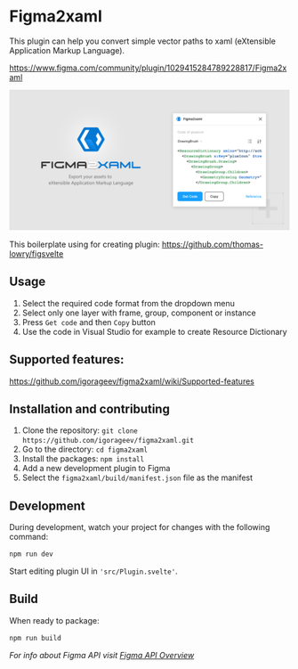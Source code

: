 # Figma2xaml

This plugin can help you convert simple vector paths to xaml (eXtensible Application Markup Language).

https://www.figma.com/community/plugin/1029415284789228817/Figma2xaml

![image](promo/banner-figma2xaml.png)

This boilerplate using for creating plugin:
https://github.com/thomas-lowry/figsvelte

## Usage

1. Select the required code format from the dropdown menu
2. Select only one layer with frame, group, component or instance
3. Press `Get code`  and then `Copy` button
4. Use the code in Visual Studio for example to create Resource Dictionary

## Supported features:

https://github.com/igorageev/figma2xaml/wiki/Supported-features

## Installation and contributing

1. Clone the repository: `git clone https://github.com/igorageev/figma2xaml.git`
2. Go to the directory: `cd figma2xaml`
3. Install the packages: `npm install`
5. Add a new development plugin to Figma
6. Select the `figma2xaml/build/manifest.json` file as the manifest

## Development

During development, watch your project for changes with the following command:

```bash
npm run dev
```

Start editing plugin UI in `'src/Plugin.svelte'`.

## Build

When ready to package:

```bash
npm run build
```

_For info about Figma API visit [Figma API Overview](https://www.figma.com/plugin-docs/api/api-overview/)_
